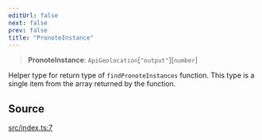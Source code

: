 ```yaml
---
editUrl: false
next: false
prev: false
title: "PronoteInstance"
---
```


> **PronoteInstance**: `ApiGeolocation`\[`"output"`\]\[`number`\]

Helper type for return type of `findPronoteInstances` function.
This type is a single item from the array returned by the function.

## Source

[src/index.ts:7](https://github.com/Gabriel29306/Pawnote/blob/a2552cd7208db339c299a04178513054cceb5849/src/index.ts#L7)
